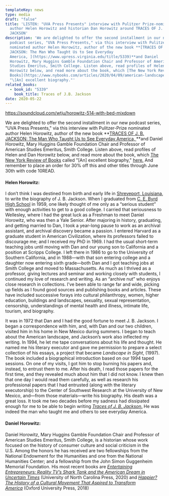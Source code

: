 ```yaml
---
templateKey: news
type: media
draft: "false"
title: 'LISTEN: "UVA Press Presents" interview with Pulitzer Prize-nominated
  author Helen Horowitz and historian Dan Horowitz around TRACES OF J. B.
  JACKSON'
description: 'We are delighted to offer the second installment in our new
  podcast series, "UVA Press Presents," via this interview with Pulitzer-Prize
  nominated author Helen Horowitz, author of the new book **[TRACES OF J. B.
  JACKSON: The Man Who Taught Us to See Everyday
  America, ](https://www.upress.virginia.edu/title/5339)**and Daniel
  Horowitz, Mary Huggins Gamble Foundation Chair and Professor of American
  Studies Emeritus, Smith College. Listen above, read profiles of Helen and Dan
  Horowitz below, and read more about the book, which [The New York Review of
  Books](https://www.nybooks.com/articles/2020/04/09/american-landscapes-crapola-sublime/) called
  "\[An] excellent biography."'
related_books:
  - book_id: "5339"
    book_title: Traces of J.B. Jackson
date: 2020-05-22
---
```

https://soundcloud.com/wtju/horowitz-514-with-bed-mixdown

We are delighted to offer the second installment in our new podcast series, "UVA Press Presents," via this interview with Pulitzer-Prize nominated author Helen Horowitz, author of the new book **[TRACES OF J. B. JACKSON: The Man Who Taught Us to See Everyday America, ](https://www.upress.virginia.edu/title/5339)**and Daniel Horowitz, Mary Huggins Gamble Foundation Chair and Professor of American Studies Emeritus, Smith College. Listen above, read profiles of Helen and Dan Horowitz below, and read more about the book, which [The New York Review of Books](https://www.nybooks.com/articles/2020/04/09/american-landscapes-crapola-sublime/) called "\[An] excellent biography," [here.](https://www.upress.virginia.edu/title/5339) And remember to place an order for 30% off this and other titles through June 30th with code 10READ.

#### Helen Horowitz:

I don’t think I was destined from birth and early life in [Shreveport, Louisiana](https://en.wikipedia.org/wiki/Shreveport,_Louisiana "Shreveport, Louisiana"), to write the biography of J. B. Jackson. When I graduated from [C. E. Byrd High School](https://en.wikipedia.org/wiki/C._E._Byrd_High_School "C. E. Byrd High School") in 1959, one likely thought of me only as a “serious student” with enough activities to get to a good college. I carried that seriousness to Wellesley, where I had the great luck as a Freshman to meet Daniel Horowitz, who was then a Yale Senior. After majoring in history, graduating, and getting married to Dan, I took a year-long pause to work as an archival assistant, and archival discovery became a passion. I entered Harvard as a graduate student in American Civilization, where its professors failed to discourage me; and I received my PhD in 1969. I had the usual short-term teaching jobs until moving with Dan and our young son to California and a position at Scripps College. I left there in 1986 to go to the University of Southern California, and in 1988—with that son entering college and a daughter now entering sixth grade—both Dan and I got teaching jobs at Smith College and moved to Massachusetts. As much as I thrived as a professor, giving lectures and seminar and working closely with students, I continued my love of research and writing. As an “archive nut” who enjoys close research in collections. I’ve been able to range far and wide, picking up fields as I found good sources and publishing books and articles. These have included successive forays into cultural philanthropy, women, higher education, buildings and landscapes, sexuality, sexual representation, censorship, understandings of mental health and illness, intimate life, tourism, and biography.

It was in 1972 that Dan and I had the good fortune to meet J. B. Jackson. I began a correspondence with him, and, with Dan and our two children, visited him in his home in New Mexico during summers. I began to teach about the American landscape, and Jackson’s work also inflected my writing. In 1994, he let me tape conversations about his life and thought. He named me his literary executor and gave me permission to prepare a select collection of his essays, a project that became *Landscape in Sight*, (1997). The book included a biographical introduction based on our 1994 taped sessions. On one of my visits, I got him to stop burning his papers and, instead, to entrust them to me. After his death, I read those papers for the first time, and they revealed much about him that I did not know. I knew then that one day I would read them carefully, as well as research his professional papers that I had entrusted (along with the literary executorship) to the Center of Southwest Research at the University of New Mexico, and—from those materials—write his biography. His death was a great loss. It took me two decades before my sadness had dissipated enough for me to be able to begin writing [*Traces of J. B. Jackson*.](https://www.upress.virginia.edu/title/5339) He was indeed the man who taught me and others to see everyday America.

#### Daniel Horowitz:

Daniel Horowitz, Mary Huggins Gamble Foundation Chair and Professor of American Studies Emeritus, Smith College, is a historian whose work focused on the history of consumer culture and social criticism in the U.S. Among the honors he has received are two fellowships from the National Endowment for the Humanities and one from the National Humanities Center; and a fellowship from the John Simon Guggenheim Memorial Foundation. His most recent books are *[Entertaining Entrepreneurs: Reality TV’s Shark Tank and the American Dream in Uncertain Times](https://uncpress.org/book/9781469662602/entertaining-entrepreneurs/)* (University of North Carolina Press, 2020) and *[Happier? The History of a Cultural Movement That Aspired to Transform America](https://global.oup.com/academic/product/happier-9780190655648?cc=us&lang=en&)* (Oxford University Press, 2018)